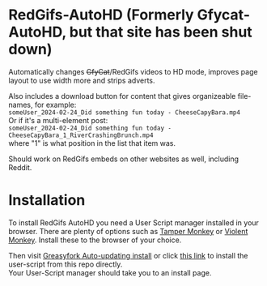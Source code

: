 # RedGifs-AutoHD (Formerly Gfycat-AutoHD, but that site has been shut down)
Automatically changes ~~GfyCat~~/RedGifs videos to HD mode, improves page layout to use width more and strips adverts.</br>

Also includes a download button for content that gives organizeable file-names, for example:<br/>
  `someUser_2024-02-24_Did something fun today - CheeseCapyBara.mp4`<br/>
Or if it's a multi-element post:<br/>
  `someUser_2024-02-24_Did something fun today - CheeseCapyBara_1_RiverCrashingBrunch.mp4`<br/>
  where "1" is what position in the list that item was.<br/>


Should work on RedGifs embeds on other websites as well, including Reddit.

# Installation
To install RedGifs AutoHD you need a User Script manager installed in your browser. There are plenty of options such as [Tamper Monkey](https://www.tampermonkey.net/) or [Violent Monkey](https://github.com/violentmonkey/violentmonkey). Install these to the browser of your choice.

Then visit [Greasyfork Auto-updating install](https://greasyfork.org/en/scripts/388733-gfycat-autohd) or click [this link](https://github.com/Invertex/RedGifs-AutoHD/raw/master/RedGifs%20AutoHD.user.js) to install the user-script from this repo directly.
</br>
Your User-Script manager should take you to an install page.
